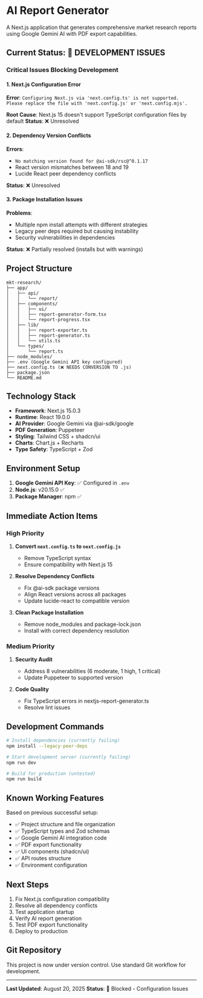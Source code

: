 # AI Report Generator

A Next.js application that generates comprehensive market research reports using Google Gemini AI with PDF export capabilities.

## Current Status: 🚨 DEVELOPMENT ISSUES

### Critical Issues Blocking Development

#### 1. Next.js Configuration Error
**Error**: `Configuring Next.js via 'next.config.ts' is not supported. Please replace the file with 'next.config.js' or 'next.config.mjs'.`

**Root Cause**: Next.js 15 doesn't support TypeScript configuration files by default
**Status**: ❌ Unresolved

#### 2. Dependency Version Conflicts
**Errors**:
- `No matching version found for @ai-sdk/rsc@^0.1.17`
- React version mismatches between 18 and 19
- Lucide React peer dependency conflicts

**Status**: ❌ Unresolved

#### 3. Package Installation Issues
**Problems**:
- Multiple npm install attempts with different strategies
- Legacy peer deps required but causing instability
- Security vulnerabilities in dependencies

**Status**: ❌ Partially resolved (installs but with warnings)

## Project Structure

```
mkt-research/
├── app/
│   ├── api/
│   │   └── report/
│   ├── components/
│   │   ├── ui/
│   │   ├── report-generator-form.tsx
│   │   └── report-progress.tsx
│   ├── lib/
│   │   ├── report-exporter.ts
│   │   ├── report-generator.ts
│   │   └── utils.ts
│   └── types/
│       └── report.ts
├── node_modules/
├── .env (Google Gemini API key configured)
├── next.config.ts (❌ NEEDS CONVERSION TO .js)
├── package.json
└── README.md
```

## Technology Stack

- **Framework**: Next.js 15.0.3
- **Runtime**: React 19.0.0
- **AI Provider**: Google Gemini via @ai-sdk/google
- **PDF Generation**: Puppeteer
- **Styling**: Tailwind CSS + shadcn/ui
- **Charts**: Chart.js + Recharts
- **Type Safety**: TypeScript + Zod

## Environment Setup

1. **Google Gemini API Key**: ✅ Configured in `.env`
2. **Node.js**: v20.15.0 ✅
3. **Package Manager**: npm ✅

## Immediate Action Items

### High Priority
1. **Convert `next.config.ts` to `next.config.js`**
   - Remove TypeScript syntax
   - Ensure compatibility with Next.js 15

2. **Resolve Dependency Conflicts**
   - Fix @ai-sdk package versions
   - Align React versions across all packages
   - Update lucide-react to compatible version

3. **Clean Package Installation**
   - Remove node_modules and package-lock.json
   - Install with correct dependency resolution

### Medium Priority
1. **Security Audit**
   - Address 8 vulnerabilities (6 moderate, 1 high, 1 critical)
   - Update Puppeteer to supported version

2. **Code Quality**
   - Fix TypeScript errors in nextjs-report-generator.ts
   - Resolve lint issues

## Development Commands

```bash
# Install dependencies (currently failing)
npm install --legacy-peer-deps

# Start development server (currently failing)
npm run dev

# Build for production (untested)
npm run build
```

## Known Working Features

Based on previous successful setup:
- ✅ Project structure and file organization
- ✅ TypeScript types and Zod schemas
- ✅ Google Gemini AI integration code
- ✅ PDF export functionality
- ✅ UI components (shadcn/ui)
- ✅ API routes structure
- ✅ Environment configuration

## Next Steps

1. Fix Next.js configuration compatibility
2. Resolve all dependency conflicts
3. Test application startup
4. Verify AI report generation
5. Test PDF export functionality
6. Deploy to production

## Git Repository

This project is now under version control. Use standard Git workflow for development.

---

**Last Updated**: August 20, 2025
**Status**: 🔴 Blocked - Configuration Issues
